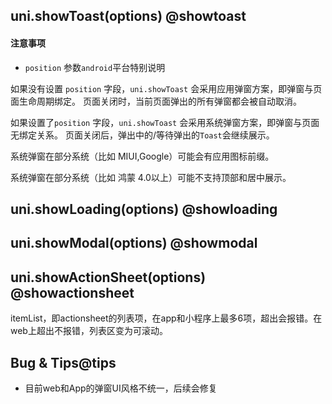 ## uni.showToast(options) @showtoast

<!-- UTSAPIJSON.showToast.description -->

<!-- UTSAPIJSON.showToast.param -->

<!-- UTSAPIJSON.showToast.returnValue -->

<!-- UTSAPIJSON.showToast.example -->

<!-- UTSAPIJSON.showToast.compatibility -->

<!-- UTSAPIJSON.showToast.tutorial -->

#### 注意事项 ####

+ `position` 参数`android`平台特别说明

如果没有设置 `position` 字段，`uni.showToast` 会采用应用弹窗方案，即弹窗与页面生命周期绑定。 页面关闭时，当前页面弹出的所有弹窗都会被自动取消。

如果设置了`position` 字段，`uni.showToast` 会采用系统弹窗方案，即弹窗与页面无绑定关系。 页面关闭后，弹出中的/等待弹出的`Toast`会继续展示。

系统弹窗在部分系统（比如 MIUI,Google）可能会有应用图标前缀。 

系统弹窗在部分系统（比如 鸿蒙 4.0以上）可能不支持顶部和居中展示。 



## uni.showLoading(options) @showloading

<!-- UTSAPIJSON.showLoading.description -->

<!-- UTSAPIJSON.showLoading.param -->

<!-- UTSAPIJSON.showLoading.returnValue -->

<!-- UTSAPIJSON.showLoading.example -->

<!-- UTSAPIJSON.showLoading.compatibility -->

<!-- UTSAPIJSON.showLoading.tutorial -->

## uni.showModal(options) @showmodal

<!-- UTSAPIJSON.showModal.description -->

<!-- UTSAPIJSON.showModal.param -->

<!-- UTSAPIJSON.showModal.returnValue -->

<!-- UTSAPIJSON.showModal.example -->

<!-- UTSAPIJSON.showModal.compatibility -->

<!-- UTSAPIJSON.showModal.tutorial -->

## uni.showActionSheet(options) @showactionsheet

<!-- UTSAPIJSON.showActionSheet.description -->

<!-- UTSAPIJSON.showActionSheet.param -->

itemList，即actionsheet的列表项，在app和小程序上最多6项，超出会报错。在web上超出不报错，列表区变为可滚动。

<!-- UTSAPIJSON.showActionSheet.returnValue -->

<!-- UTSAPIJSON.showActionSheet.example -->

<!-- UTSAPIJSON.showActionSheet.compatibility -->

<!-- UTSAPIJSON.showActionSheet.tutorial -->

<!-- UTSAPIJSON.prompt.example -->

<!-- UTSAPIJSON.general_type.name -->

<!-- UTSAPIJSON.general_type.param -->

## Bug & Tips@tips
- 目前web和App的弹窗UI风格不统一，后续会修复